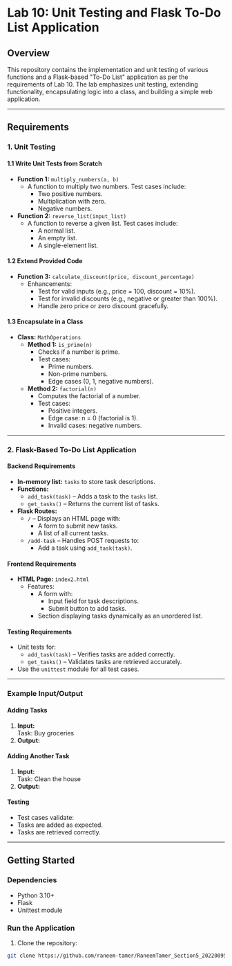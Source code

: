 # Lab 10: Unit Testing and Flask To-Do List Application

## **Overview**
This repository contains the implementation and unit testing of various functions and a Flask-based "To-Do List" application as per the requirements of Lab 10. The lab emphasizes unit testing, extending functionality, encapsulating logic into a class, and building a simple web application.

---

## **Requirements**

### **1. Unit Testing**

#### **1.1 Write Unit Tests from Scratch**
- **Function 1:** `multiply_numbers(a, b)`
  - A function to multiply two numbers. Test cases include:
    - Two positive numbers.
    - Multiplication with zero.
    - Negative numbers.
- **Function 2:** `reverse_list(input_list)`
  - A function to reverse a given list. Test cases include:
    - A normal list.
    - An empty list.
    - A single-element list.

#### **1.2 Extend Provided Code**
- **Function 3:** `calculate_discount(price, discount_percentage)`
  - Enhancements:
    - Test for valid inputs (e.g., price = 100, discount = 10%).
    - Test for invalid discounts (e.g., negative or greater than 100%).
    - Handle zero price or zero discount gracefully.

#### **1.3 Encapsulate in a Class**
- **Class:** `MathOperations`
  - **Method 1:** `is_prime(n)`
    - Checks if a number is prime.
    - Test cases:
      - Prime numbers.
      - Non-prime numbers.
      - Edge cases (0, 1, negative numbers).
  - **Method 2:** `factorial(n)`
    - Computes the factorial of a number.
    - Test cases:
      - Positive integers.
      - Edge case: n = 0 (factorial is 1).
      - Invalid cases: negative numbers.

---

### **2. Flask-Based To-Do List Application**

#### **Backend Requirements**
- **In-memory list:** `tasks` to store task descriptions.
- **Functions:**
  - `add_task(task)` – Adds a task to the `tasks` list.
  - `get_tasks()` – Returns the current list of tasks.
- **Flask Routes:**
  - `/` – Displays an HTML page with:
    - A form to submit new tasks.
    - A list of all current tasks.
  - `/add-task` – Handles POST requests to:
    - Add a task using `add_task(task)`.

#### **Frontend Requirements**
- **HTML Page:** `index2.html`
  - Features:
    - A form with:
      - Input field for task descriptions.
      - Submit button to add tasks.
    - Section displaying tasks dynamically as an unordered list.

#### **Testing Requirements**
- Unit tests for:
  - `add_task(task)` – Verifies tasks are added correctly.
  - `get_tasks()` – Validates tasks are retrieved accurately.
- Use the `unittest` module for all test cases.

---

### **Example Input/Output**

#### **Adding Tasks**
1. **Input:**  
   Task: Buy groceries
2. **Output:**  

#### **Adding Another Task**
1. **Input:**  
Task: Clean the house
2. **Output:**  

#### **Testing**
- Test cases validate:
- Tasks are added as expected.
- Tasks are retrieved correctly.

---

## **Getting Started**

### **Dependencies**
- Python 3.10+
- Flask
- Unittest module

### **Run the Application**
1. Clone the repository:
```bash
git clone https://github.com/raneem-tamer/RaneemTamer_Section5_202200956.git
